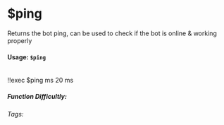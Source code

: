 # $ping
Returns the bot ping, can be used to check if the bot is online & working properly

#### Usage: `$ping`
<br/>
<discord-messages>
	<discord-message :bot="false" role-color="#ffcc9a" author="Member">
		!!exec $ping ms
	</discord-message>
	<discord-message :bot="true" role-color="#0099ff" author="Custom Command" avatar="https://media.discordapp.net/avatars/725721249652670555/781224f90c3b841ba5b40678e032f74a.webp">
		20 ms
	</discord-message>
</discord-messages>

##### Function Difficultly: <Badge type="tip" text="Easy" vertical="middle" /> 
###### Tags: <Badge type="tip" text="Ping" vertical="middle" /> <Badge type="tip" text="Check" vertical="middle" /> <Badge type="tip" text="Online" vertical="middle" /> <Badge type="tip" text="OS" vertical="middle" />  <Badge type="tip" text="stats" vertical="middle" /> 